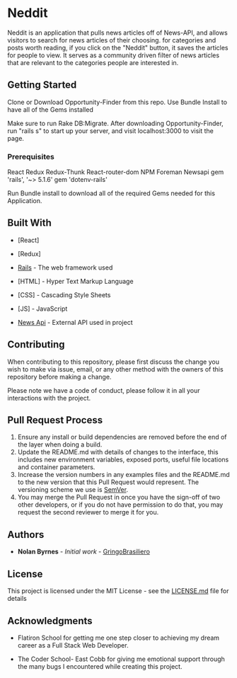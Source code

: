# Neddit

Neddit is an application that pulls news articles off of News-API, and allows visitors to search for news articles of their choosing. for categories and posts worth reading, if you click on the "Neddit" button, it saves the articles for people to view. It serves as a community driven filter of news articles that are relevant to the categories people are interested in.


## Getting Started
Clone or Download Opportunity-Finder from this repo.
Use Bundle Install to have all of the Gems installed

Make sure to run Rake DB:Migrate.
After downloading Opportunity-Finder, run "rails s" to start up your server, and visit localhost:3000 to visit the page.

### Prerequisites
React
Redux
Redux-Thunk
React-router-dom
NPM
Foreman
Newsapi
gem 'rails', '~> 5.1.6'
gem 'dotenv-rails'




Run Bundle install to download all of the required Gems needed for this Application.



## Built With

* [React]

* [Redux]

* [Rails](http://rubyonrails.org/) - The web framework used

* [HTML] - Hyper Text Markup Language

* [CSS] - Cascading Style Sheets

* [JS] - JavaScript

* [News Api](https://newsapi.org) - External API used in project


## Contributing

When contributing to this repository, please first discuss the change you wish to make via issue,
email, or any other method with the owners of this repository before making a change.

Please note we have a code of conduct, please follow it in all your interactions with the project.

## Pull Request Process

1. Ensure any install or build dependencies are removed before the end of the layer when doing a
   build.
2. Update the README.md with details of changes to the interface, this includes new environment
   variables, exposed ports, useful file locations and container parameters.
3. Increase the version numbers in any examples files and the README.md to the new version that this
   Pull Request would represent. The versioning scheme we use is [SemVer](http://semver.org/).
4. You may merge the Pull Request in once you have the sign-off of two other developers, or if you
   do not have permission to do that, you may request the second reviewer to merge it for you.

## Authors

* **Nolan Byrnes** - *Initial work* - [GringoBrasiliero](https://github.com/gringobrasiliero)



## License

This project is licensed under the MIT License - see the [LICENSE.md](LICENSE.md) file for details

## Acknowledgments

* Flatiron School for getting me one step closer to achieving my dream career as a Full Stack Web Developer.

* The Coder School- East Cobb for giving me emotional support through the many bugs I encountered while creating this project.
